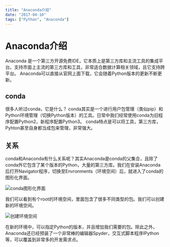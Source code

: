 ```yaml
---
title: "Anaconda介绍"
date: "2017-04-10"
tags: ["Python", "Anaconda"]
---
```

# Anaconda介绍

Anaconda 是一个第三方开源免费IDE，它本质上是第三方库和主流工具的集成平台。支持市面上主流的第三方库和工具，非常适合数据计算相关领域，且它支持跨平台。
Anaconda可以直接从官网上面下载，它会随着Python版本的更新不断更新。

## conda

很多人听过conda，它是什么？
conda其实是一个进行用户包管理（类似pip）和Python环境管理（切换Python版本）的工具。日常中我们经常使用conda为旧程序配置Python2，新程序配置Python3。
conda特点是可以将工具，第三方库，Pyhton甚至自身都当成包来管理，非常强大。

## 关系

conda和Anaconda有什么关系呢？其实Anaconda是conda的父集合，且除了conda外它包含了某个版本的Python，大量的第三方库。我们在安装Anaconda后打开Navigator程序，切换至Envronments（环境空间）后，就进入了conda的图形化界面。

![conda图形化界面](https://coding.net/u/getcha22/p/gatsbyblog/git/raw/master/src/pages/posts/2015-07-10---anaconda-introduction/a.png)


我们可以看到有个root的环境空间，里面包含了很多不同类型的包。我们可以创建新的环境空间。

![创建环境空间](https://coding.net/u/getcha22/p/gatsbyblog/git/raw/master/src/pages/posts/2015-07-10---anaconda-introduction/b.png)


在新的环境中，可以指定Python的版本，并且增加我们需要的包。除此之外，Anaconda还已经预装了一个非常棒的编辑器Spyder，交互式脚本程序IPython等，可以覆盖到非常多的开发需求点。
